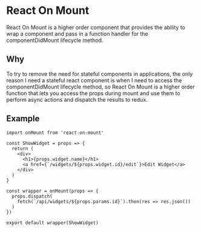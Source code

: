 # React On Mount

React On Mount is a higher order component that provides the ability to
wrap a component and pass in a function handler for the componentDidMount lifecycle
method.

## Why

To try to remove the need for stateful components in applications, the only reason
I need a stateful react component is when I need to access the componentDidMount
lifecycle method, so React On Mount is a higher order function that lets you
access the props during mount and use them to perform async actions and dispatch
the results to redux.

## Example

```
import onMount from 'react-on-mount'

const ShowWidget = props => {
  return (
    <div>
      <h1>{props.widget.name}</h1>
      <a href={`/widgets/${props.widget.id}/edit`}>Edit Widget</a>
    </div>
  )
}

const wrapper = onMount(props => {
  props.dispatch(
    fetch(`/api/widgets/${props.params.id}`).then(res => res.json())  
  )
})

export default wrapper(ShowWidget)
